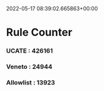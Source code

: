 2022-05-17 08:39:02.665863+00:00
# Rule Counter 
 ### UCATE : 426161

 ### Veneto : 24944

 ### Allowlist : 13923
